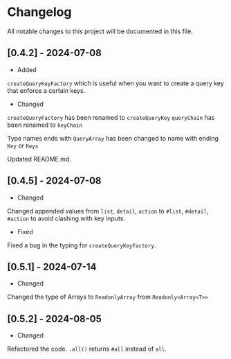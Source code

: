 # Changelog

All notable changes to this project will be documented in this file.

## [0.4.2] - 2024-07-08

- Added

`createQueryKeyFactory` which is useful when you want to create a query key that enforce a certain keys.

- Changed

`createQueryFactory` has been renamed to `createQueryKey`
`queryChain` has been renamed to `keyChain`

Type names ends with `QueryArray` has been changed to name with ending `Key` or `Keys`

Updated README.md.

## [0.4.5] - 2024-07-08

- Changed

Changed appended values from `list`, `detail`, `action` to `#list`, `#detail`, `#action` to avoid clashing with key inputs.

- Fixed

Fixed a bug in the typing for `createQueryKeyFactory`.

## [0.5.1] - 2024-07-14

- Changed

Changed the type of Arrays to `ReadonlyArray` from `Readonly<Array<T>>`

## [0.5.2] - 2024-08-05

- Changed

Refactored the code.
`.all()` returns `#all` instead of `all`.
